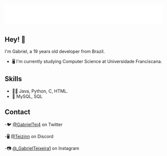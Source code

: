 <h1 align="center">
  <img src="https://github.com/Teizinn/Teizinn/blob/main/name.svg" alt="Gabriel Teixeira" />
</h1>

## Hey! 👋
I'm Gabriel, a 19 years old developer from Brazil.

- 🖥️ I'm currently studying Computer Science at Universidade Franciscana.

## Skills
- 👨‍💻 Java, Python, C, HTML.
- 💽 MySQL, SQL

## Contact
-🐦 [@GabrielTei4](https://twitter.com/gabrieltei4) on Twitter

-🖥️ [@Teizinn](https://discord.com/) on Discord

-📷 [@_GabrielTeixeira1](https://instagram.com/_gabrielteixeira1) on Instagram
